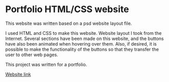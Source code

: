# Portfolio HTML/CSS website 


This website was written based on a psd website layout file.

I used HTML and CSS to make this website. Website layout I took from the Internet. Several sections have been made on this website, and the buttons have also been animated when hovering over them. Also, if desired, it is possible to make the functionality of the buttons so that they transfer the user to other web pages.

This project was written for a portfolio.

[Website link](https://k-shiman.github.io/welcomeToMogo/)
